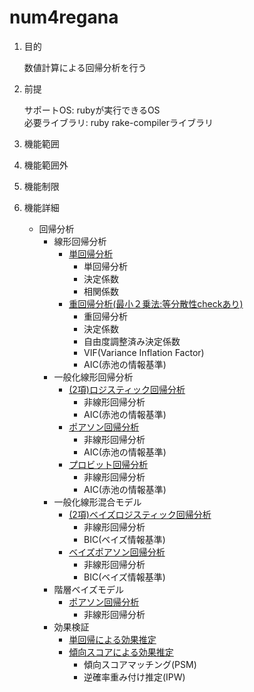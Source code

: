 num4regana
==========
1. 目的

    数値計算による回帰分析を行う

1. 前提

   サポートOS: rubyが実行できるOS  
   必要ライブラリ:  ruby rake-compilerライブラリ  

1. 機能範囲

1. 機能範囲外

1. 機能制限

1. 機能詳細
    * 回帰分析
      * 線形回帰分析
        - [単回帰分析](SmplRegAna.md)
          - 単回帰分析
          - 決定係数
          - 相関係数
        - [重回帰分析(最小２乗法:等分散性checkあり)](OLSMultRegAna.md)
          - 重回帰分析
          - 決定係数
          - 自由度調整済み決定係数
          - VIF(Variance Inflation Factor)
          - AIC(赤池の情報基準)
      * 一般化線形回帰分析
        - [(2項)ロジスティック回帰分析](LogitRegAna.md)
          - 非線形回帰分析
          - AIC(赤池の情報基準)
        - [ポアソン回帰分析](PoissonRegAna.md)
          - 非線形回帰分析
          - AIC(赤池の情報基準)
        - [プロビット回帰分析](ProBitRegAna.md)
          - 非線形回帰分析
          - AIC(赤池の情報基準)
      * 一般化線形混合モデル
        - [(2項)ベイズロジスティック回帰分析](LogitBayesRegAna.md)
          - 非線形回帰分析
          - BIC(ベイズ情報基準)
        - [ベイズポアソン回帰分析](PoissonBayesRegAna.md)
          - 非線形回帰分析
          - BIC(ベイズ情報基準)
      * 階層ベイズモデル
        - [ポアソン回帰分析](PoissonHierBayesRegAna.md)
          - 非線形回帰分析
      * 効果検証
        - [単回帰による効果推定](smple_line_reg_ana.md)
        - [傾向スコアによる効果推定](propen_score.md)
          - 傾向スコアマッチング(PSM)
          - 逆確率重み付け推定(IPW)
